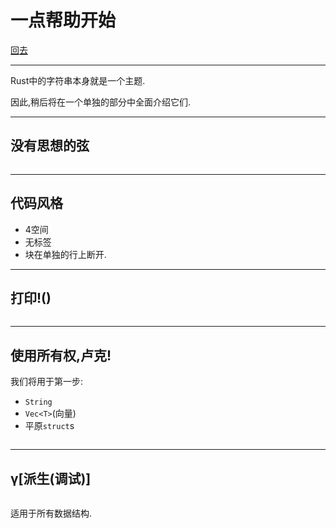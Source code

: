 # 一点帮助开始

[回去](toc/default.html)

---

Rust中的字符串本身就是一个主题.

因此,稍后将在一个单独的部分中全面介绍它们.

---

## 没有思想的弦

<pre><code data-source="chapters/shared/code/little-helpers/1.rs" data-trim="hljs rust" class="lang-rust"></code></pre>

---

## 代码风格

-   4空间
-   无标签
-   块在单独的行上断开.

---

## 打印!()

<pre><code data-source="chapters/shared/code/little-helpers/2.rs" data-trim="hljs rust" class="lang-rust"></code></pre>

---

## 使用所有权,卢克!

我们将用于第一步:

-   `String`
-   `Vec<T>`(向量)
-   平原`struct`s

<pre><code data-source="chapters/shared/code/little-helpers/3.rs" data-trim="hljs rust" class="lang-rust"></code></pre>

---

## γ\[派生(调试)]

<pre><code data-source="chapters/shared/code/little-helpers/4.rs" data-trim="hljs rust" class="lang-rust"></code></pre>

适用于所有数据结构.
